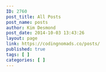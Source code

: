 ```yaml
---
ID: 2760
post_title: All Posts
post_name: posts
author: Kim Desmond
post_date: 2014-10-03 13:43:26
layout: page
link: https://codingnomads.co/posts/
published: true
tags: [ ]
categories: [ ]
---
```

